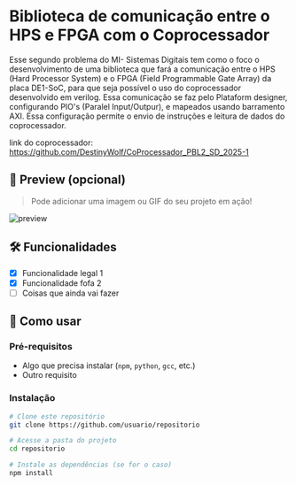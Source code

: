 # Biblioteca de comunicação entre o HPS e FPGA com o Coprocessador

Esse segundo problema do MI- Sistemas Digitais tem como o foco o desenvolvimento de uma biblioteca que fará a comunicação entre o HPS (Hard Processor System) e o FPGA (Field Programmable Gate Array) da placa DE1-SoC, para que seja possível o uso do coprocessador desenvolvido em verilog. Essa comunicação se faz pelo Plataform designer, configurando PIO's (Paralel Input/Outpur), e mapeados usando barramento AXI. Essa configuração permite o envio de instruções e leitura de dados do coprocessador.


link do coprocessador: https://github.com/DestinyWolf/CoProcessador_PBL2_SD_2025-1
## 📸 Preview (opcional)

> Pode adicionar uma imagem ou GIF do seu projeto em ação!

![preview](caminho/da/imagem.gif)

## 🛠️ Funcionalidades

- [x] Funcionalidade legal 1
- [x] Funcionalidade fofa 2
- [ ] Coisas que ainda vai fazer

## 🚀 Como usar

### Pré-requisitos

- Algo que precisa instalar (`npm`, `python`, `gcc`, etc.)
- Outro requisito

### Instalação

```bash
# Clone este repositório
git clone https://github.com/usuario/repositorio

# Acesse a pasta do projeto
cd repositorio

# Instale as dependências (se for o caso)
npm install
